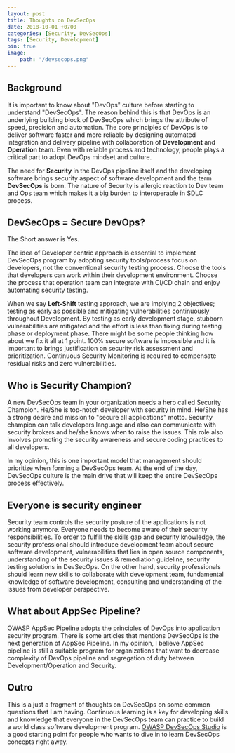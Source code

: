 ```yaml
---
layout: post
title: Thoughts on DevSecOps
date: 2018-10-01 +0700
categories: [Security, DevSecOps]    
tags: [Security, Development]
pin: true
image:
    path: "/devsecops.png"
--- 
```


## Background

It is important to know about "DevOps" culture before starting to understand "DevSecOps". The reason behind this is that DevOps is an underlying building block of DevSecOps which brings the attribute of speed, precision and automation. The core principles of DevOps is to deliver software faster and more reliable by designing automated integration and delivery pipeline with collaboration of **Development** and **Operation** team. Even with reliable process and technology, people plays a critical part to adopt DevOps mindset and culture.

The need for **Security** in the DevOps pipeline itself and the developing software brings security aspect of software development and the term **DevSecOps** is born. The nature of Security is allergic reaction to Dev team and Ops team which makes it a big burden to interoperable in SDLC process. 

## DevSecOps = Secure DevOps?

The Short answer is Yes. 

The idea of Developer centric approach is essential to implement DevSecOps program by adopting security tools/process focus on developers, not the conventional security testing process. Choose the tools that developers can work within their development environment. Choose the process that operation team can integrate with CI/CD chain and enjoy automating security testing. 

When we say **Left-Shift** testing approach, we are implying 2 objectives; testing as early as possible and mitigating vulnerabilities continuously throughout Development. By testing as early development stage, stubborn vulnerabilities are mitigated and the effort is less than fixing during testing phase or deployment phase. There might be some people thinking how about we fix it all at 1 point. 100% secure software is impossible and it is important to brings justification on security risk assessment and prioritization. Continuous Security Monitoring is required to compensate residual risks and zero vulnerabilities. 

## Who is Security Champion?

A new DevSecOps team in your organization needs a hero called Security Champion. He/She is top-notch developer with security in mind. He/She has a strong desire and mission to "secure all applications" motto. Security champion can talk developers language and also can communicate with security brokers and he/she knows when to raise the issues. This role also involves promoting the security awareness and secure coding practices to all developers. 

In my opinion, this is one important model that management should prioritize when forming a DevSecOps team. At the end of the day, DevSecOps culture is the main drive that will keep the entire DevSecOps process effectively.

## Everyone is security engineer

Security team controls the security posture of the applications is not working anymore. Everyone needs to become aware of their security responsibilities. To order to fulfill the skills gap and security knowledge, the security professional should introduce development team about secure software development, vulnerabilities that lies in open source components, understanding of the security issues & remediation guideline, security testing solutions in DevSecOps. On the other hand, security professionals should learn new skills to collaborate with development team, fundamental knowledge of software development, consulting and understanding of the issues from developer perspective.

## What about AppSec Pipeline?

OWASP AppSec Pipeline adopts the principles of DevOps into application security program. There is some articles that mentions DevSecOps is the next generation of AppSec Pipeline. In my opinion, I believe AppSec pipeline is still a suitable program for organizations that want to decrease complexity of DevOps pipeline and segregation of duty between Development/Operation and Security. 


## Outro

This is a just a fragment of thoughts on DevSecOps on some common questions that I am having. Continuous learning is a key for developing skills and knowledge that everyone in the DevSecOps team can practice to build a world class software development program. [OWASP DevSecOps Studio](https://www.owasp.org/index.php/OWASP_DevSecOps_Studio_Project) is a good starting point for people who wants to dive in to learn DevSecOps concepts right away.